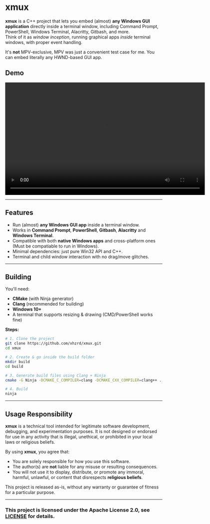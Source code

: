 # xmux

**xmux** is a C++ project that lets you embed (almost) **any Windows GUI application** directly inside a terminal window, including Command Prompt, PowerShell, Windows Terminal, Alacritty, Gitbash, and more.  
Think of it as *window inception*, running graphical apps *inside* terminal windows, with proper event handling.

It's **not** MPV-exclusive, MPV was just a convenient test case for me. You can embed literally any HWND-based GUI app.

## Demo

<video width="640" height="360" controls>
  <source src="./demos/xmux-mpv-demo_github.mp4" type="video/mp4" />
  Your browser does not support the video tag.
</video>

---

## Features

- Run (almost) **any Windows GUI app** inside a terminal window.
- Works in **Command Prompt**, **PowerShell**, **Gitbash**, **Alacritty** and **Windows Terminal**.
- Compatible with both **native Windows apps** and cross-platform ones (Must be compatiable to run in Windows).
- Minimal dependencies: just pure Win32 API and C++.
- Terminal and child window interaction with no drag/move glitches.

---

## Building

You'll need:

- **CMake** (with Ninja generator)
- **Clang** (recommended for building)
- **Windows 10+**
- A terminal that supports resizing & drawing (CMD/PowerShell works fine)

**Steps:**
```bash
# 1. Clone the project
git clone https://github.com/xhzrd/xmux.git
cd xmux

# 2. Create & go inside the build folder
mkdir build
cd build

# 3. Generate build files using Clang + Ninja
cmake -G Ninja -DCMAKE_C_COMPILER=clang -DCMAKE_CXX_COMPILER=clang++ ..

# 4. Build
ninja
```

---

## Usage Responsibility

**xmux** is a technical tool intended for legitimate software development, debugging, and experimentation purposes.
It is not designed or endorsed for use in any activity that is illegal, unethical, or prohibited in your local laws or religious beliefs.

By using **xmux**, you agree that:

* You are solely responsible for how you use this software.
* The author(s) are **not** liable for any misuse or resulting consequences.
* You will not use it to display, distribute, or promote any immoral, harmful, unlawful, or content that disrespects **religious beliefs**.

This project is released as-is, without any warranty or guarantee of fitness for a particular purpose.

---

### This project is licensed under the Apache License 2.0, see [LICENSE](LICENSE) for details.